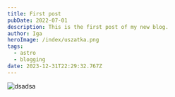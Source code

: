 ```yaml
---
title: First post
pubDate: 2022-07-01
description: This is the first post of my new blog.
author: Iga
heroImage: /index/uszatka.png
tags:
  - astro
  - blogging
date: 2023-12-31T22:29:32.767Z
---
```

![dsadsa](/images/posts/red-striped-minimal-modern-winter-christmas-dinner-flyer.png "dasdasd")
